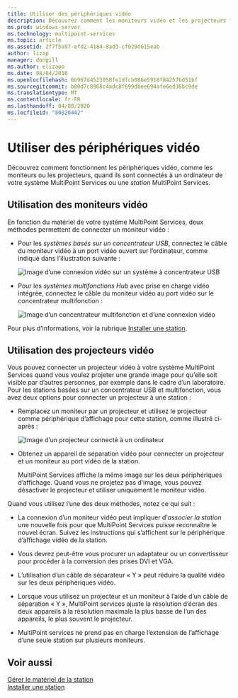 ```yaml
---
title: Utiliser des périphériques vidéo
description: Découvrez comment les moniteurs vidéo et les projecteurs fonctionnent avec les stations dans MultiPoint services
ms.prod: windows-server
ms.technology: multipoint-services
ms.topic: article
ms.assetid: 2f7f5a97-efd2-4184-8ad3-cf029d615eab
author: lizap
manager: dongill
ms.author: elizapo
ms.date: 08/04/2016
ms.openlocfilehash: 6b967d4523058fe1dfcb086e5918f84257bd51bf
ms.sourcegitcommit: b00d7c8968c4adc8f699dbee694afe6ed36bc9de
ms.translationtype: MT
ms.contentlocale: fr-FR
ms.lasthandoff: 04/08/2020
ms.locfileid: "80820442"
---
```

# <a name="work-with-video-devices"></a>Utiliser des périphériques vidéo
Découvrez comment fonctionnent les périphériques vidéo, comme les moniteurs ou les projecteurs, quand ils sont connectés à un ordinateur de votre système MultiPoint Services ou une *station* MultiPoint Services.  
  
## <a name="working-with-video-monitors"></a>Utilisation des moniteurs vidéo  
En fonction du matériel de votre système MultiPoint Services, deux méthodes permettent de connecter un moniteur vidéo :  
  
-   Pour les *systèmes basés sur un concentrateur USB*, connectez le câble du moniteur vidéo à un port vidéo ouvert sur l’ordinateur, comme indiqué dans l’illustration suivante :  
  
    ![Image d’une connexion vidéo sur un système à concentrateur USB](./media/WMSVideoConnection.gif)  
  
-   Pour les *systèmes multifonctions Hub* avec prise en charge vidéo intégrée, connectez le câble du moniteur vidéo au port vidéo sur le concentrateur multifonction :  
  
    ![Image d’un concentrateur multifonction et d’une connexion vidéo](./media/WMSMultifunctionHubVideoConnection.gif)  
  
Pour plus d’informations, voir la rubrique [Installer une station](Set-Up-a-Station.md).  
  
## <a name="working-with-video-projectors"></a>Utilisation des projecteurs vidéo  
Vous pouvez connecter un projecteur vidéo à votre système MultiPoint Services quand vous voulez projeter une grande image pour qu’elle soit visible par d’autres personnes, par exemple dans le cadre d’un laboratoire. Pour les stations basées sur un concentrateur USB et multifonction, vous avez deux options pour connecter un projecteur à une station :  
  
-   Remplacez un moniteur par un projecteur et utilisez le projecteur comme périphérique d’affichage pour cette station, comme illustré ci-après :  
  
    ![Image d’un projecteur connecté à un ordinateur](./media/WMSVideoProjectorConnection.gif)  
  
-   Obtenez un appareil de séparation vidéo pour connecter un projecteur et un moniteur au port vidéo de la station.  
  
    MultiPoint Services affiche la même image sur les deux périphériques d’affichage. Quand vous ne projetez pas d’image, vous pouvez désactiver le projecteur et utiliser uniquement le moniteur vidéo.  
  
Quand vous utilisez l’une des deux méthodes, notez ce qui suit :  
  
-   La connexion d’un moniteur vidéo peut impliquer d’*associer la station* une nouvelle fois pour que MultiPoint Services puisse reconnaître le nouvel écran. Suivez les instructions qui s’affichent sur le périphérique d’affichage vidéo de la station.  
  
-   Vous devrez peut-être vous procurer un adaptateur ou un convertisseur pour procéder à la conversion des prises DVI et VGA.  
  
-   L’utilisation d’un câble de séparateur « Y » peut réduire la qualité vidéo sur les deux périphériques vidéo.  
  
-   Lorsque vous utilisez un projecteur et un moniteur à l’aide d’un câble de séparation « Y », MultiPoint services ajuste la résolution d’écran des deux appareils à la résolution maximale la plus basse de l’un des appareils, le plus souvent le projecteur.  
  
-   MultiPoint services ne prend pas en charge l’extension de l’affichage d’une seule station sur plusieurs moniteurs.  
  
## <a name="see-also"></a>Voir aussi  
[Gérer le matériel de la station](Manage-Station-Hardware.md)  
[Installer une station](Set-Up-a-Station.md) 
